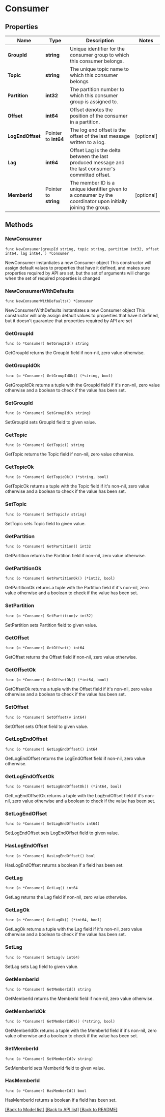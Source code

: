 # Consumer

## Properties

Name | Type | Description | Notes
------------ | ------------- | ------------- | -------------
**GroupId** | **string** | Unique identifier for the consumer group to which this consumer belongs. | 
**Topic** | **string** | The unique topic name to which this consumer belongs | 
**Partition** | **int32** | The partition number to which this consumer group is assigned to. | 
**Offset** | **int64** | Offset denotes the position of the consumer in a partition. | 
**LogEndOffset** | Pointer to **int64** | The log end offset is the offset of the last message written to a log. | [optional] 
**Lag** | **int64** | Offset Lag is the delta between the last produced message and the last consumer&#39;s committed offset. | 
**MemberId** | Pointer to **string** | The member ID is a unique identifier given to a consumer by the coordinator upon initially joining the group. | [optional] 

## Methods

### NewConsumer

`func NewConsumer(groupId string, topic string, partition int32, offset int64, lag int64, ) *Consumer`

NewConsumer instantiates a new Consumer object
This constructor will assign default values to properties that have it defined,
and makes sure properties required by API are set, but the set of arguments
will change when the set of required properties is changed

### NewConsumerWithDefaults

`func NewConsumerWithDefaults() *Consumer`

NewConsumerWithDefaults instantiates a new Consumer object
This constructor will only assign default values to properties that have it defined,
but it doesn't guarantee that properties required by API are set

### GetGroupId

`func (o *Consumer) GetGroupId() string`

GetGroupId returns the GroupId field if non-nil, zero value otherwise.

### GetGroupIdOk

`func (o *Consumer) GetGroupIdOk() (*string, bool)`

GetGroupIdOk returns a tuple with the GroupId field if it's non-nil, zero value otherwise
and a boolean to check if the value has been set.

### SetGroupId

`func (o *Consumer) SetGroupId(v string)`

SetGroupId sets GroupId field to given value.


### GetTopic

`func (o *Consumer) GetTopic() string`

GetTopic returns the Topic field if non-nil, zero value otherwise.

### GetTopicOk

`func (o *Consumer) GetTopicOk() (*string, bool)`

GetTopicOk returns a tuple with the Topic field if it's non-nil, zero value otherwise
and a boolean to check if the value has been set.

### SetTopic

`func (o *Consumer) SetTopic(v string)`

SetTopic sets Topic field to given value.


### GetPartition

`func (o *Consumer) GetPartition() int32`

GetPartition returns the Partition field if non-nil, zero value otherwise.

### GetPartitionOk

`func (o *Consumer) GetPartitionOk() (*int32, bool)`

GetPartitionOk returns a tuple with the Partition field if it's non-nil, zero value otherwise
and a boolean to check if the value has been set.

### SetPartition

`func (o *Consumer) SetPartition(v int32)`

SetPartition sets Partition field to given value.


### GetOffset

`func (o *Consumer) GetOffset() int64`

GetOffset returns the Offset field if non-nil, zero value otherwise.

### GetOffsetOk

`func (o *Consumer) GetOffsetOk() (*int64, bool)`

GetOffsetOk returns a tuple with the Offset field if it's non-nil, zero value otherwise
and a boolean to check if the value has been set.

### SetOffset

`func (o *Consumer) SetOffset(v int64)`

SetOffset sets Offset field to given value.


### GetLogEndOffset

`func (o *Consumer) GetLogEndOffset() int64`

GetLogEndOffset returns the LogEndOffset field if non-nil, zero value otherwise.

### GetLogEndOffsetOk

`func (o *Consumer) GetLogEndOffsetOk() (*int64, bool)`

GetLogEndOffsetOk returns a tuple with the LogEndOffset field if it's non-nil, zero value otherwise
and a boolean to check if the value has been set.

### SetLogEndOffset

`func (o *Consumer) SetLogEndOffset(v int64)`

SetLogEndOffset sets LogEndOffset field to given value.

### HasLogEndOffset

`func (o *Consumer) HasLogEndOffset() bool`

HasLogEndOffset returns a boolean if a field has been set.

### GetLag

`func (o *Consumer) GetLag() int64`

GetLag returns the Lag field if non-nil, zero value otherwise.

### GetLagOk

`func (o *Consumer) GetLagOk() (*int64, bool)`

GetLagOk returns a tuple with the Lag field if it's non-nil, zero value otherwise
and a boolean to check if the value has been set.

### SetLag

`func (o *Consumer) SetLag(v int64)`

SetLag sets Lag field to given value.


### GetMemberId

`func (o *Consumer) GetMemberId() string`

GetMemberId returns the MemberId field if non-nil, zero value otherwise.

### GetMemberIdOk

`func (o *Consumer) GetMemberIdOk() (*string, bool)`

GetMemberIdOk returns a tuple with the MemberId field if it's non-nil, zero value otherwise
and a boolean to check if the value has been set.

### SetMemberId

`func (o *Consumer) SetMemberId(v string)`

SetMemberId sets MemberId field to given value.

### HasMemberId

`func (o *Consumer) HasMemberId() bool`

HasMemberId returns a boolean if a field has been set.


[[Back to Model list]](../README.md#documentation-for-models) [[Back to API list]](../README.md#documentation-for-api-endpoints) [[Back to README]](../README.md)


